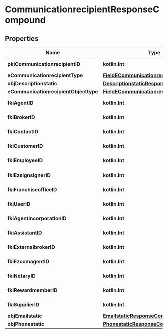 
# CommunicationrecipientResponseCompound

## Properties
Name | Type | Description | Notes
------------ | ------------- | ------------- | -------------
**pkiCommunicationrecipientID** | **kotlin.Int** | The unique ID of the Communicationrecipient. | 
**eCommunicationrecipientType** | [**FieldECommunicationrecipientType**](FieldECommunicationrecipientType.md) |  | 
**objDescriptionstatic** | [**DescriptionstaticResponseCompound**](DescriptionstaticResponseCompound.md) |  | 
**eCommunicationrecipientObjecttype** | [**FieldECommunicationrecipientObjecttype**](FieldECommunicationrecipientObjecttype.md) |  |  [optional]
**fkiAgentID** | **kotlin.Int** | The unique ID of the Agent. |  [optional]
**fkiBrokerID** | **kotlin.Int** | The unique ID of the Broker. |  [optional]
**fkiContactID** | **kotlin.Int** | The unique ID of the Contact |  [optional]
**fkiCustomerID** | **kotlin.Int** | The unique ID of the Customer. |  [optional]
**fkiEmployeeID** | **kotlin.Int** | The unique ID of the Employee. |  [optional]
**fkiEzsignsignerID** | **kotlin.Int** | The unique ID of the Ezsignsigner |  [optional]
**fkiFranchiseofficeID** | **kotlin.Int** | The unique ID of the Franchisereoffice |  [optional]
**fkiUserID** | **kotlin.Int** | The unique ID of the User |  [optional]
**fkiAgentincorporationID** | **kotlin.Int** | The unique ID of the Agentincorporation. |  [optional]
**fkiAssistantID** | **kotlin.Int** | The unique ID of the Assistant. |  [optional]
**fkiExternalbrokerID** | **kotlin.Int** | The unique ID of the Externalbroker. |  [optional]
**fkiEzcomagentID** | **kotlin.Int** | The unique ID of the Ezcomagent. |  [optional]
**fkiNotaryID** | **kotlin.Int** | The unique ID of the Notary. |  [optional]
**fkiRewardmemberID** | **kotlin.Int** | The unique ID of the Rewardmember. |  [optional]
**fkiSupplierID** | **kotlin.Int** | The unique ID of the Supplier. |  [optional]
**objEmailstatic** | [**EmailstaticResponseCompound**](EmailstaticResponseCompound.md) |  |  [optional]
**objPhonestatic** | [**PhonestaticResponseCompound**](PhonestaticResponseCompound.md) |  |  [optional]



